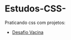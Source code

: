 # Estudos-CSS-

Praticando css com projetos:

- <a href="https://mayaraplaza.github.io/Estudos-CSS-/DesafioVacina/"> Desafio Vacina </a>
